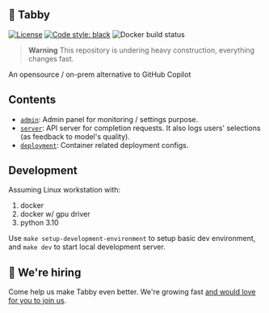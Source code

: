 ## 🐾 Tabby
[![License](https://img.shields.io/badge/License-Apache_2.0-blue.svg)](https://opensource.org/licenses/Apache-2.0)
[![Code style: black](https://img.shields.io/badge/code%20style-black-000000.svg)](https://github.com/psf/black)
![Docker build status](https://img.shields.io/github/actions/workflow/status/TabbyML/tabby/docker.yml?label=docker%20image%20build)

> **Warning**
> This repository is undering heavy construction, everything changes fast.

An opensource / on-prem alternative to GitHub Copilot

## Contents
* [`admin`](./admin): Admin panel for monitoring / settings purpose.
* [`server`](./server): API server for completion requests. It also logs users' selections (as feedback to model's quality).
* [`deployment`](./deployment): Container related deployment configs.

## Development

Assuming Linux workstation with:
1. docker
2. docker w/ gpu driver
3. python 3.10

Use `make setup-development-environment` to setup basic dev environment, and `make dev` to start local development server.


## 🙋 We're hiring
Come help us make Tabby even better. We're growing fast [and would love for you to join us](https://tabbyml.notion.site/Careers-35b1a77f3d1743d9bae06b7d6d5b814a).
